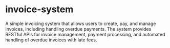 # invoice-system
A simple invoicing system that allows users to create, pay, and manage invoices, including handling overdue payments. The system provides RESTful APIs for invoice management, payment processing, and automated handling of overdue invoices with late fees.
